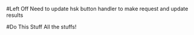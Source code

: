 #Left Off
Need to update hsk button handler to make request and update results

#Do This Stuff
All the stuffs!